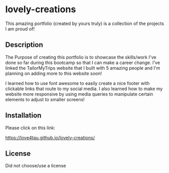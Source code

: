# lovely-creations
This amazing portfolio (created by yours truly) is a collection of the projects I am proud of! 

## Description

The Purpose of creating this portfolio is to showcase the skills/work I've done so far during this bootcamp so that I can make a career change. I've linked the TailorMyTrips website that I built with 5 amazing people and I'm planning on adding more to this website soon!

I learned how to use font awesome to easily create a nice footer with clickable links that route to my social media. I also learned how to make my website more responsive by using media queries to manipulate certain elements to adjust to smaller screens!


## Installation

Please click on this link: 

https://love4tau.github.io/lovely-creations/


## License

Did not choose/use a license
